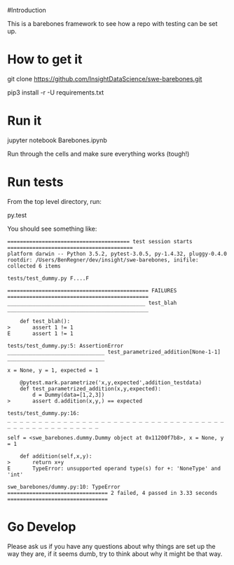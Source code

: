 
#Introduction

This is a barebones framework to see how a repo with testing can be set up. 

# How to get it

git clone https://github.com/InsightDataScience/swe-barebones.git

pip3 install -r -U requirements.txt

# Run it

jupyter notebook Barebones.ipynb

Run through the cells and make sure everything works (tough!)

# Run tests

From the top level directory, run:

py.test

You should see something like:

    ======================================= test session starts ========================================
    platform darwin -- Python 3.5.2, pytest-3.0.5, py-1.4.32, pluggy-0.4.0
    rootdir: /Users/BenRegner/dev/insight/swe-barebones, inifile:
    collected 6 items
    
    tests/test_dummy.py F....F
    
    ============================================= FAILURES =============================================
    ____________________________________________ test_blah _____________________________________________
    
        def test_blah():
    >       assert 1 != 1
    E       assert 1 != 1
    
    tests/test_dummy.py:5: AssertionError
    _______________________________ test_parametrized_addition[None-1-1] _______________________________
    
    x = None, y = 1, expected = 1
    
        @pytest.mark.parametrize('x,y,expected',addition_testdata)
        def test_parametrized_addition(x,y,expected):
            d = Dummy(data=[1,2,3])
    >       assert d.addition(x,y,) == expected
    
    tests/test_dummy.py:16:
    _ _ _ _ _ _ _ _ _ _ _ _ _ _ _ _ _ _ _ _ _ _ _ _ _ _ _ _ _ _ _ _ _ _ _ _ _ _ _ _ _ _ _ _ _ _ _ _ _ _
    
    self = <swe_barebones.dummy.Dummy object at 0x11200f7b8>, x = None, y = 1
    
        def addition(self,x,y):
    >       return x+y
    E       TypeError: unsupported operand type(s) for +: 'NoneType' and 'int'
    
    swe_barebones/dummy.py:10: TypeError
    ================================ 2 failed, 4 passed in 3.33 seconds ================================

# Go Develop

Please ask us if you have any questions about why things are set up the way they are, if it seems dumb, try to think about why it might be that way.

